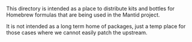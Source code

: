 This directory is intended as a place to distribute kits and bottles for Homebrew formulas that are being used in the Mantid project.

It is not intended as a long term home of packages, just a temp place for those cases where we cannot easily patch the upstream.
